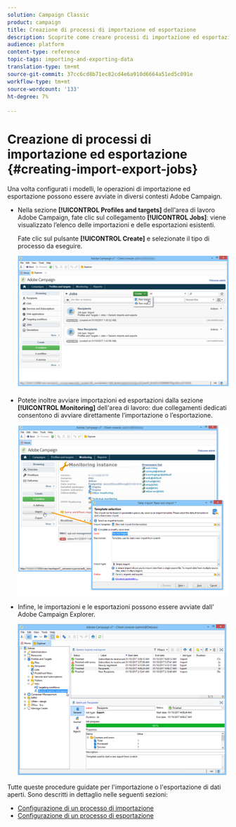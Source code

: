 ```yaml
---
solution: Campaign Classic
product: campaign
title: Creazione di processi di importazione ed esportazione
description: Scoprite come creare processi di importazione ed esportazione in Campaign Classic.
audience: platform
content-type: reference
topic-tags: importing-and-exporting-data
translation-type: tm+mt
source-git-commit: 37cc6cd8b71ec82cd4e6a910d6664a51ed5c091e
workflow-type: tm+mt
source-wordcount: '133'
ht-degree: 7%

---
```



# Creazione di processi di importazione ed esportazione {#creating-import-export-jobs}

Una volta configurati i modelli, le operazioni di importazione ed esportazione possono essere avviate in diversi contesti  Adobe Campaign.

* Nella sezione **[!UICONTROL Profiles and targets]** dell&#39;area di lavoro  Adobe Campaign, fate clic sul collegamento **[!UICONTROL Jobs]**: viene visualizzato l’elenco delle importazioni e delle esportazioni esistenti.

   Fate clic sul pulsante **[!UICONTROL Create]** e selezionate il tipo di processo da eseguire.

   ![](assets/s_ncs_user_import_from_home.png)

* Potete inoltre avviare importazioni ed esportazioni dalla sezione **[!UICONTROL Monitoring]** dell&#39;area di lavoro: due collegamenti dedicati consentono di avviare direttamente l’importazione o l’esportazione.

   ![](assets/s_ncs_user_import_from_production.png)

* Infine, le importazioni e le esportazioni possono essere avviate dall&#39; Adobe Campaign Explorer.

   ![](assets/s_ncs_user_export_wizard_launch_from_menu.png)


Tutte queste procedure guidate per l&#39;importazione o l&#39;esportazione di dati aperti. Sono descritti in dettaglio nelle seguenti sezioni:

* [Configurazione di un processo di importazione](../../platform/using/executing-import-jobs.md)
* [Configurazione di un processo di esportazione](../../platform/using/executing-export-jobs.md)
